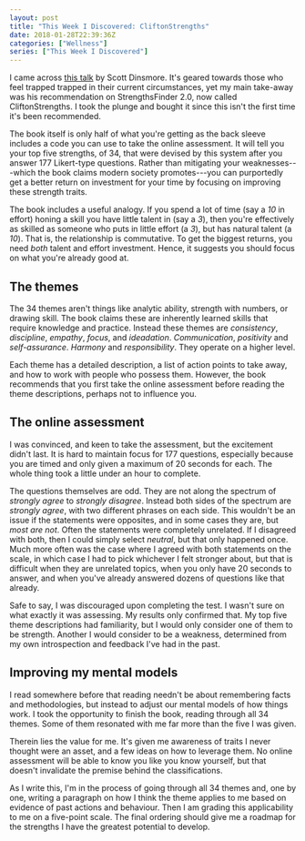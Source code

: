 ```yaml
---
layout: post
title: "This Week I Discovered: CliftonStrengths"
date: 2018-01-28T22:39:36Z
categories: ["Wellness"]
series: ["This Week I Discovered"]
---
```


I came across [this
talk](https://www.ted.com/talks/scott_dinsmore_how_to_find_work_you_love) by
Scott Dinsmore. It's geared towards those who feel trapped trapped in their
current circumstances, yet my main take-away was his recommendation on
StrengthsFinder 2.0, now called CliftonStrengths. I took the plunge and bought
it since this isn't the first time it's been recommended.

The book itself is only half of what you're getting as the back sleeve includes
a code you can use to take the online assessment. It will tell you your top five
strengths, of 34, that were devised by this system after you answer 177
Likert-type questions. Rather than mitigating your weaknesses---which the book
claims modern society promotes---you can purportedly get a better return on
investment for your time by focusing on improving these strength traits.

The book includes a useful analogy. If you spend a lot of time (say a *10* in
effort) honing a skill you have little talent in (say a *3*), then you're
effectively as skilled as someone who puts in little effort (a *3*), but has
natural talent (a *10*). That is, the relationship is commutative. To get the
biggest returns, you need *both* talent and effort investment. Hence, it
suggests you should focus on what you're already good at.

## The themes

The 34 themes aren't things like analytic ability, strength with numbers, or
drawing skill. The book claims these are inherently learned skills that require
knowledge and practice. Instead these themes are *consistency*, *discipline*,
*empathy*, *focus*, and *ideadation*. *Communication*, *positivity* and
*self-assurance*. *Harmony* and *responsibility*. They operate on a higher
level.

Each theme has a detailed description, a list of action points to take away, and
how to work with people who possess them. However, the book recommends that you
first take the online assessment before reading the theme descriptions, perhaps
not to influence you.

## The online assessment

I was convinced, and keen to take the assessment, but the excitement didn't
last.  It is hard to maintain focus for 177 questions, especially because you
are timed and only given a maximum of 20 seconds for each. The whole thing took
a little under an hour to complete.

The questions themselves are odd. They are not along the spectrum of *strongly
agree* to *strongly disagree*. Instead both sides of the spectrum are *strongly
agree*, with two different phrases on each side. This wouldn't be an issue if
the statements were opposites, and in some cases they are, but *most are not*.
Often the statements were completely unrelated. If I disagreed with both, then I
could simply select *neutral*, but that only happened once. Much more often was
the case where I agreed with both statements on the scale, in which case I had
to pick whichever I felt stronger about, but that is difficult when they are
unrelated topics, when you only have 20 seconds to answer, and when you've
already answered dozens of questions like that already.

Safe to say, I was discouraged upon completing the test. I wasn't sure on what
exactly it was assessing. My results only confirmed that. My top five theme
descriptions had familiarity, but I would only consider one of them to be
strength. Another I would consider to be a weakness, determined from my own
introspection and feedback I've had in the past.

## Improving my mental models

I read somewhere before that reading needn't be about remembering facts and
methodologies, but instead to adjust our mental models of how things work. I
took the opportunity to finish the book, reading through all 34 themes.  Some of
them resonated with me far more than the five I was given.

Therein lies the value for me. It's given me awareness of traits I never thought
were an asset, and a few ideas on how to leverage them. No online assessment
will be able to know you like you know yourself, but that doesn't invalidate the
premise behind the classifications.

As I write this, I'm in the process of going through all 34 themes and, one by
one, writing a paragraph on how I think the theme applies to me based on
evidence of past actions and behaviour. Then I am grading this applicability to
me on a five-point scale. The final ordering should give me a roadmap for the
strengths I have the greatest potential to develop.
